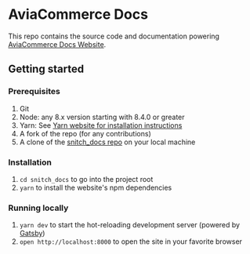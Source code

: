 # AviaCommerce Docs

This repo contains the source code and documentation powering [AviaCommerce Docs Website](https://aviacommerce.org/).

## Getting started

### Prerequisites

1. Git
1. Node: any 8.x version starting with 8.4.0 or greater
1. Yarn: See [Yarn website for installation instructions](https://yarnpkg.com/lang/en/docs/install/)
1. A fork of the repo (for any contributions)
1. A clone of the [snitch_docs repo](https://github.com/aviacommerce/avia_docs) on your local machine

### Installation

1. `cd snitch_docs` to go into the project root
1. `yarn` to install the website's npm dependencies

### Running locally

1. `yarn dev` to start the hot-reloading development server (powered by [Gatsby](https://www.gatsbyjs.org))
1. `open http://localhost:8000` to open the site in your favorite browser

